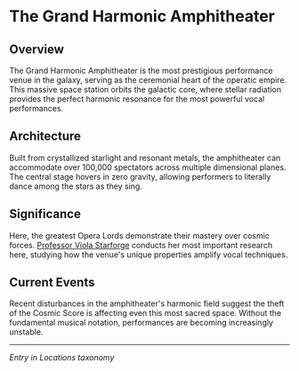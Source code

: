 # The Grand Harmonic Amphitheater

## Overview
The Grand Harmonic Amphitheater is the most prestigious performance venue in the galaxy, serving as the ceremonial heart of the operatic empire. This massive space station orbits the galactic core, where stellar radiation provides the perfect harmonic resonance for the most powerful vocal performances.

## Architecture
Built from crystallized starlight and resonant metals, the amphitheater can accommodate over 100,000 spectators across multiple dimensional planes. The central stage hovers in zero gravity, allowing performers to literally dance among the stars as they sing.

## Significance
Here, the greatest Opera Lords demonstrate their mastery over cosmic forces. [Professor Viola Starforge](/taxonomies/characters/entries/professor-viola-starforge) conducts her most important research here, studying how the venue's unique properties amplify vocal techniques.

## Current Events
Recent disturbances in the amphitheater's harmonic field suggest the theft of the Cosmic Score is affecting even this most sacred space. Without the fundamental musical notation, performances are becoming increasingly unstable.

---
*Entry in Locations taxonomy*
